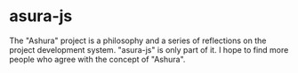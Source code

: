 # asura-js
The "Ashura" project is a philosophy and a series of reflections on the project development system.
"asura-js" is only part of it.
I hope to find more people who agree with the concept of "Ashura".
